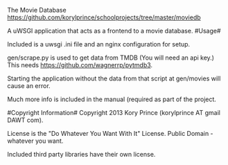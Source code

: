 The Movie Database
<https://github.com/korylprince/schoolprojects/tree/master/moviedb>

A uWSGI application that acts as a frontend to a movie database.
#Usage#

Included is a uwsgi .ini file and an nginx configuration for setup.

gen/scrape.py is used to get data from TMDB (You will need an api key.) This needs <https://github.com/wagnerrp/pytmdb3>.

Starting the application without the data from that script at gen/movies will cause an error.

Much more info is included in the manual (required as part of the project.

#Copyright Information#
Copyright 2013 Kory Prince (korylprince AT gmail DAWT com).

License is the "Do Whatever You Want With It" License. Public Domain - whatever you want.

Included third party libraries have their own license.
